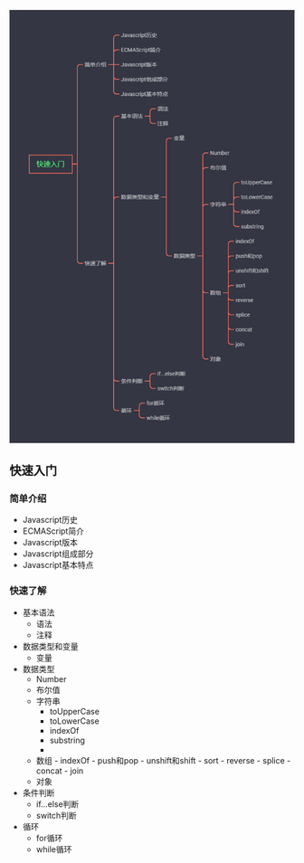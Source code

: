![](summry.png)

## 快速入门

### 简单介绍

  - Javascript历史
  - ECMAScript简介
  - Javascript版本
  - Javascript组成部分
  - Javascript基本特点

### 快速了解

- 基本语法
  - 语法
  - 注释
- 数据类型和变量
   - 变量
- 数据类型
   - Number
   - 布尔值
   - 字符串
      - toUpperCase
      - toLowerCase
      - indexOf
      - substring
      - 
    - 数组
          - indexOf
          - push和pop
          - unshift和shift
          - sort
          - reverse
          - splice
          - concat
          - join
     - 对象
- 条件判断
   - if...else判断
   - switch判断
- 循环
   - for循环
   - while循环